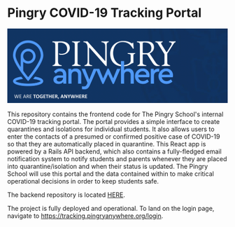 # Pingry COVID-19 Tracking Portal

![Pingry Anywhere](public/Screen%20Shot%202020-09-07%20at%203.12.14%20PM.png)


This repository contains the frontend code for The Pingry School's internal COVID-19 tracking portal. The portal provides a simple interface to create quarantines and isolations for individual students. It also allows users to enter the contacts of a presumed or confirmed positive case of COVID-19 so that they are automatically placed in quarantine. This React app is powered by a Rails API backend, which also contains a fully-fledged email notification system to notify students and parents whenever they are placed into quarantine/isolation and when their status is updated. The Pingry School will use this portal and the data contained within to make critical operational decisions in order to keep students safe. 

The backend repository is located [HERE](https://github.com/drew-beckmen/pingry-covid-portal-backend).

The project is fully deployed and operational. To land on the login page, navigate to https://tracking.pingryanywhere.org/login. 

